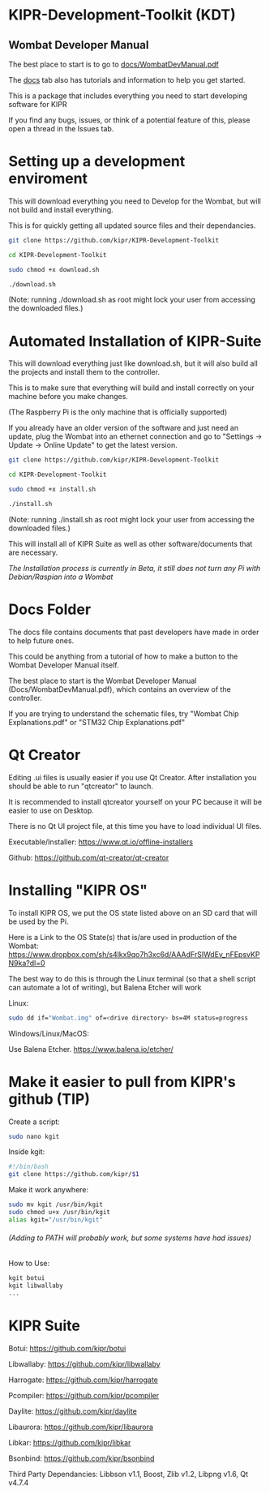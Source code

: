 # KIPR-Development-Toolkit (KDT)

## Wombat Developer Manual
The best place to start is to go to [docs/WombatDevManual.pdf](https://github.com/kipr/KIPR-Development-Toolkit/blob/master/Docs/WombatDevManual.pdf "Wombat Developer Manual")

The [docs](https://github.com/kipr/KIPR-Development-Toolkit/blob/master/Docs "Documentation, Tutorials, and other info.") tab also has tutorials and information to help you get started.

This is a package that includes everything you need to start developing software for KIPR

If you find any bugs, issues, or think of a potential feature of this, please open a thread in the Issues tab.

# Setting up a development enviroment
This will download everything you need to Develop for the Wombat, but will not build and install everything.

This is for quickly getting all updated source files and their dependancies.
```` bash
git clone https://github.com/kipr/KIPR-Development-Toolkit

cd KIPR-Development-Toolkit

sudo chmod +x download.sh

./download.sh
````

(Note: running ./download.sh as root might lock your user from accessing the downloaded files.)

# Automated Installation of KIPR-Suite
This will download everything just like download.sh,
but it will also build all the projects and install them to the controller.

This is to make sure that everything will build and install correctly on your machine before you make changes.

(The Raspberry Pi is the only machine that is officially supported)


If you already have an older version of the software and just need an update, 
plug the Wombat into an ethernet connection and go to "Settings -> Update -> Online Update" to get the latest version.

```` bash
git clone https://github.com/kipr/KIPR-Development-Toolkit

cd KIPR-Development-Toolkit

sudo chmod +x install.sh

./install.sh
````

(Note: running ./install.sh as root might lock your user from accessing the downloaded files.)


This will install all of KIPR Suite as well as other software/documents that are necessary.

*The Installation process is currently in Beta, it still does not turn any Pi with Debian/Raspian into a Wombat*

# Docs Folder
The docs file contains documents that past developers have made in order to help future ones.

This could be anything from a tutorial of how to make a button to the Wombat Developer Manual itself.

The best place to start is the Wombat Developer Manual (Docs/WombatDevManual.pdf), which contains an overview of the controller.

If you are trying to understand the schematic files, try "Wombat Chip Explanations.pdf" or "STM32 Chip Explanations.pdf"

# Qt Creator
Editing .ui files is usually easier if you use Qt Creator. After installation you should be able to run "qtcreator" to launch.

It is recommended to install qtcreator yourself on your PC because it will be easier to use on Desktop.

There is no Qt UI project file, at this time you have to load individual UI files.

Executable/Installer:
https://www.qt.io/offline-installers

Github:
https://github.com/qt-creator/qt-creator


# Installing "KIPR OS"
To install KIPR OS, we put the OS state listed above on an SD card that will be used by the Pi.

Here is a Link to the OS State(s) that is/are used in production of the Wombat:
https://www.dropbox.com/sh/s4lkx9qo7h3xc6d/AAAdFrSIWdEv_nFEpsvKPN9ka?dl=0

The best way to do this is through the Linux terminal (so that a shell script can automate a lot of writing), but Balena Etcher will work

Linux:
```` bash
sudo dd if="Wombat.img" of=<drive directory> bs=4M status=progress
````

Windows/Linux/MacOS:

Use Balena Etcher.
https://www.balena.io/etcher/

# Make it easier to pull from KIPR's github (TIP)

Create a script:

````bash
sudo nano kgit
````

Inside kgit:

````bash
#!/bin/bash
git clone https://github.com/kipr/$1
````

Make it work anywhere:
````bash
sudo mv kgit /usr/bin/kgit
sudo chmod u+x /usr/bin/kgit
alias kgit="/usr/bin/kgit"
````
###### (Adding to PATH will probably work, but some systems have had issues)


How to Use:
````bash
kgit botui
kgit libwallaby
...
````

# KIPR Suite

Botui: https://github.com/kipr/botui

Libwallaby: https://github.com/kipr/libwallaby

Harrogate: https://github.com/kipr/harrogate

Pcompiler: https://github.com/kipr/pcompiler

Daylite: https://github.com/kipr/daylite

Libaurora: https://github.com/kipr/libaurora

Libkar: https://github.com/kipr/libkar

Bsonbind: https://github.com/kipr/bsonbind

Third Party Dependancies: Libbson v1.1, Boost, Zlib v1.2, Libpng v1.6, Qt v4.7.4


